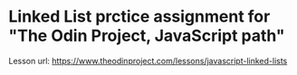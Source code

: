 # Linked List prctice assignment for "The Odin Project, JavaScript path"
Lesson url: 
https://www.theodinproject.com/lessons/javascript-linked-lists
